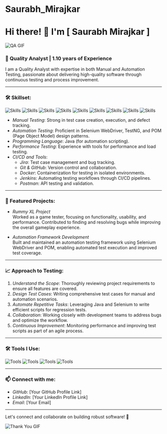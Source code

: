 # Saurabh_Mirajkar
# Hi there! 👋 I'm          [     Saurabh Mirajkar         ]

![QA GIF](https://media.giphy.com/media/L1R1tvI9svkIWwpVYr/giphy.gif)

### 💼 Quality Analyst | 1.10 years of Experience

I am a Quality Analyst with expertise in both Manual and Automation Testing, passionate about delivering high-quality software through continuous testing and process improvement.

---

### 🛠 Skillset:

![Skills](https://img.shields.io/badge/-Manual_Testing-007ACC?style=for-the-badge&logo=appveyor)
![Skills](https://img.shields.io/badge/-Automation_Testing-007ACC?style=for-the-badge&logo=appveyor)
![Skills](https://img.shields.io/badge/-Selenium-43B02A?style=for-the-badge&logo=selenium)
![Skills](https://img.shields.io/badge/-Java-007396?style=for-the-badge&logo=java)
![Skills](https://img.shields.io/badge/-Docker-2496ED?style=for-the-badge&logo=docker)
![Skills](https://img.shields.io/badge/-Jenkins-D24939?style=for-the-badge&logo=jenkins)
![Skills](https://img.shields.io/badge/-Git-F05032?style=for-the-badge&logo=git)
![Skills](https://img.shields.io/badge/-GitHub-181717?style=for-the-badge&logo=github)
![Skills](https://img.shields.io/badge/-Postman-FF6C37?style=for-the-badge&logo=postman)

- *Manual Testing*: Strong in test case creation, execution, and defect tracking.
- *Automation Testing*: Proficient in Selenium WebDriver, TestNG, and POM (Page Object Model) design patterns.
- *Programming Language*: Java (for automation scripting).
- *Performance Testing*: Experience with tools for performance and load testing.
- *CI/CD and Tools*:
  - *Jira*: Test case management and bug tracking.
  - *Git & GitHub*: Version control and collaboration.
  - *Docker*: Containerization for testing in isolated environments.
  - *Jenkins*: Automating testing workflows through CI/CD pipelines.
  - *Postman*: API testing and validation.

---

### 🚀 Featured Projects:

- *Rummy XL Project*  
  Worked as a game tester, focusing on functionality, usability, and performance. Contributed to finding and resolving bugs while improving the overall gameplay experience.

- *Automation Framework Development*  
  Built and maintained an automation testing framework using Selenium WebDriver and POM, enabling automated test execution and improved test coverage.

---

### 📈 Approach to Testing:

1. *Understand the Scope*: Thoroughly reviewing project requirements to ensure all features are covered.
2. *Design Test Cases*: Writing comprehensive test cases for manual and automation scenarios.
3. *Automate Repetitive Tasks*: Leveraging Java and Selenium to write efficient scripts for regression tests.
4. *Collaboration*: Working closely with development teams to address bugs and optimize the workflow.
5. *Continuous Improvement*: Monitoring performance and improving test scripts as part of an agile process.

---

### 🛠 Tools I Use:

![Tools](https://img.shields.io/badge/-Selenium-43B02A?style=for-the-badge&logo=selenium)
![Tools](https://img.shields.io/badge/-Jenkins-D24939?style=for-the-badge&logo=jenkins)
![Tools](https://img.shields.io/badge/-Docker-2496ED?style=for-the-badge&logo=docker)
![Tools](https://img.shields.io/badge/-Postman-FF6C37?style=for-the-badge&logo=postman)

---

### 📫 Connect with me:

- *GitHub*: [Your GitHub Profile Link]
- *LinkedIn*: [Your LinkedIn Profile Link]
- *Email*: [Your Email]

---

Let's connect and collaborate on building robust software! 🎯

![Thank You GIF](https://media.giphy.com/media/3ohzdIuqJoo8QdKlnW/giphy.gif)
